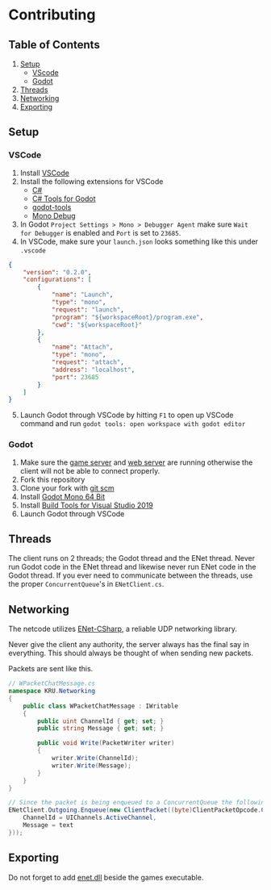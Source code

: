 # Contributing
## Table of Contents
1. [Setup](#setup)
    - [VScode](#vscode)
    - [Godot](#godot)
3. [Threads](#threads)
4. [Networking](#networking)
5. [Exporting](#exporting)

## Setup
### VSCode
1. Install [VSCode](https://code.visualstudio.com)
2. Install the following extensions for VSCode
    - [C#](https://marketplace.visualstudio.com/items?itemName=ms-dotnettools.csharp)
    - [C# Tools for Godot](https://marketplace.visualstudio.com/items?itemName=neikeq.godot-csharp-vscode)
    - [godot-tools](https://marketplace.visualstudio.com/items?itemName=geequlim.godot-tools)
    - [Mono Debug](https://marketplace.visualstudio.com/items?itemName=ms-vscode.mono-debug)
3. In Godot `Project Settings > Mono > Debugger Agent` make sure `Wait for Debugger` is enabled and `Port` is set to `23685`. 
4. In VSCode, make sure your `launch.json` looks something like this under `.vscode`
```json
{
    "version": "0.2.0",
    "configurations": [
        {
            "name": "Launch",
            "type": "mono",
            "request": "launch",
            "program": "${workspaceRoot}/program.exe",
            "cwd": "${workspaceRoot}"
        },
        {
            "name": "Attach",
            "type": "mono",
            "request": "attach",
            "address": "localhost",
            "port": 23685
        }
    ]
}
```
5. Launch Godot through VSCode by hitting `F1` to open up VSCode command and run `godot tools: open workspace with godot editor`

### Godot
1. Make sure the [game server](https://github.com/Kittens-Rise-Up/server) and [web server](https://github.com/Kittens-Rise-Up/website) are running otherwise the client will not be able to connect properly.
2. Fork this repository
3. Clone your fork with [git scm](https://git-scm.com) 
4. Install [Godot Mono 64 Bit](https://godotengine.org)
5. Install [Build Tools for Visual Studio 2019](https://visualstudio.microsoft.com/downloads/?q=build+tools)
6. Launch Godot through VSCode

## Threads
The client runs on 2 threads; the Godot thread and the ENet thread. Never run Godot code in the ENet thread and likewise never run ENet code in the Godot thread. If you ever need to communicate between the threads, use the proper `ConcurrentQueue`'s in `ENetClient.cs`.

## Networking
The netcode utilizes [ENet-CSharp](https://github.com/SoftwareGuy/ENet-CSharp/blob/master/DOCUMENTATION.md), a reliable UDP networking library.

Never give the client any authority, the server always has the final say in everything. This should always be thought of when sending new packets.

Packets are sent like this.
```cs
// WPacketChatMessage.cs
namespace KRU.Networking
{
    public class WPacketChatMessage : IWritable
    {
        public uint ChannelId { get; set; }
        public string Message { get; set; }

        public void Write(PacketWriter writer)
        {
            writer.Write(ChannelId);
            writer.Write(Message);
        }
    }
}

// Since the packet is being enqueued to a ConcurrentQueue the following code can be called from any thread
ENetClient.Outgoing.Enqueue(new ClientPacket((byte)ClientPacketOpcode.ChatMessage, new WPacketChatMessage {
    ChannelId = UIChannels.ActiveChannel,
    Message = text
}));
```

## Exporting
Do not forget to add [enet.dll](https://github.com/nxrighthere/ENet-CSharp/releases) beside the games executable.
